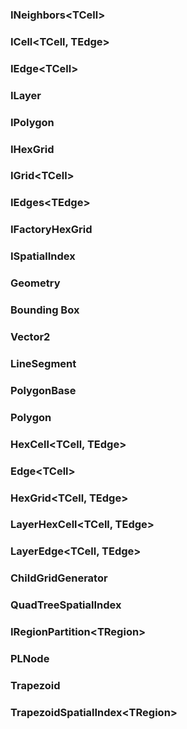 ### INeighbors\<TCell>

### ICell\<TCell, TEdge>

### IEdge\<TCell>

### ILayer<T>

### IPolygon

### IHexGrid

### IGrid\<TCell>

### IEdges\<TEdge>

### IFactoryHexGrid<TGrid>

### ISpatialIndex<TPolygon>

### Geometry

### Bounding Box

### Vector2

### LineSegment

### PolygonBase

### Polygon

### HexCell<TCell, TEdge>

### Edge\<TCell>

### HexGrid<TCell, TEdge>

### LayerHexCell\<TCell, TEdge>

### LayerEdge\<TCell, TEdge>

### ChildGridGenerator

### QuadTreeSpatialIndex<TPolygon>
  
### IRegionPartition\<TRegion>

### PLNode

### Trapezoid

### TrapezoidSpatialIndex\<TRegion>
